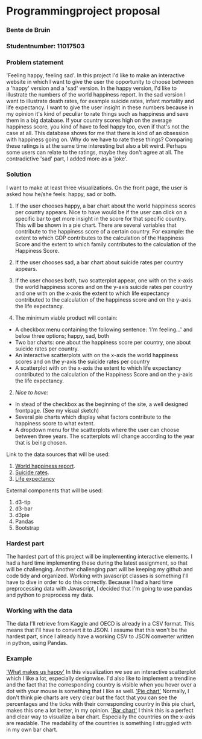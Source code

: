 # Programmingproject proposal
### Bente de Bruin
### Studentnumber: 11017503

### Problem statement
'Feeling happy, feeling sad'. 
In this project I'd like to make an interactive website in which I want to give the user the opportunity to choose between a 'happy' version and a 'sad' version. In the happy version, I'd like to illustrate the numbers of the world happiness report. In the sad version I want to illustrate death rates, for example suicide rates, infant mortality and life expectancy. I want to give the user insight in these numbers because in my opinion it's kind of peculiar to rate things such as happiness and save them in a big database. If your country scores high on the average happiness score, you kind of have to feel happy too, even if that's not the case at all. This database shows for me that there is kind of an obsession with happiness going on. Why do we have to rate these things? Comparing these ratings is at the same time interesting but also a bit weird. Perhaps some users can relate to the ratings, maybe they don't agree at all. The contradictive 'sad' part, I added more as a 'joke'.  


### Solution
I want to make at least three visualizations. On the front page, the user is asked how he/she feels: happy, sad or both. 

1. If the user chooses happy, a bar chart about the world happiness scores per country appears. Nice to have would be if the user can click on a specific bar to get more insight in the score for that specific country. This will be shown in a pie chart. There are several variables that contribute to the happiness score of a certain country. For example: the extent to which GDP contributes to the calculation of the Happiness Score and the extent to which family contributes to the calculation of the Happiness Score. 

2. If the user chooses sad, a bar chart about suicide rates per country appears. 

3. If the user chooses both, two scatterplot appear, one with on the x-axis the world happiness scores and on the y-axis suicide rates per country and one with on the x-axis the extent to which life expectancy contributed to the calculation of the happiness score and on the y-axis the life expectancy.


1. The minimum viable product will contain:
  - A checkbox menu containing the following sentence: 'I'm feeling...' and below three options; happy, sad, both
  - Two bar charts: one about the happiness score per country, one about suicide rates per country.
  - An interactive scatterplots with on the x-axis the world happiness scores and on the y-axis the suicide rates per country
  - A scatterplot with on the x-axis the extent to which life expectancy contributed to the calculation of the Happiness Score     and on the y-axis the life expectancy.
 
  
2. *Nice to have:*
  - In stead of the checkbox as the beginning of the site, a well designed frontpage. (See my visual sketch)
  - Several pie charts which display what factors contribute to the happiness score to what extent. 
  - A dropdown menu for the scatterplots where the user can choose between three years. The scatterplots will change according to the year that is being chosen.
 
Link to the data sources that will be used:
1. [World happiness report](https://www.kaggle.com/unsdsn/world-happiness#2017.csv).
2. [Suicide rates](https://data.oecd.org/healthstat/suicide-rates.htm#indicator-chart).
3. [Life expectancy](https://data.oecd.org/healthstat/life-expectancy-at-birth.htm#indicator-chart)

External components that will be used:
1. d3-tip
2. d3-bar
3. d3pie
4. Pandas
5. Bootstrap

### Hardest part
The hardest part of this project will be implementing interactive elements. I had a hard time implementing these during the latest assignment, so that will be challenging. Another challenging part will be keeping my github and code tidy and organized. Working with javascript classes is something I'll have to dive in order to do this correctly. Because I had a hard time preprocessing data with Javascript, I decided that I'm going to use pandas and python to preprocess my data. 

### Working with the data
The data I'll retrieve from Kaggle and OECD is already in a CSV format. This means that I'll have to convert it to JSON. I assume that this won't be the hardest part, since I already have a working CSV to JSON converter written in python, using Pandas. 

### Example
['What makes us happy'](https://charts.animateddata.co.uk/whatmakesushappy/) In this visualization we see an interactive scatterplot which I like a lot, especially designwise. I'd also like to implement a trendline and the fact that the corresponding country is visible when you hover over a dot with your mouse is something that I like as well. 
['Pie chart'](http://d3pie.org/) Normally, I don't think pie charts are very clear but the fact that you can see the percentages and the ticks with their corresponding country in this pie chart, makes this one a lot better, in my opinion.
['Bar chart'](https://data.oecd.org/healthstat/suicide-rates.htm#indicator-chart) I think this is a perfect and clear way to visualize a bar chart. Especially the countries on the x-axis are readable. The readability of the countries is something I struggled with in my own bar chart. 


